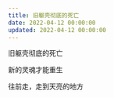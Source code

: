```yaml
---
title: 旧躯壳彻底的死亡
date: 2022-04-12 00:00:00
updated: 2022-04-12 00:00:00
---
```


旧躯壳彻底的死亡

​新的灵魂才能重生

​往前走，走到天亮的地方

